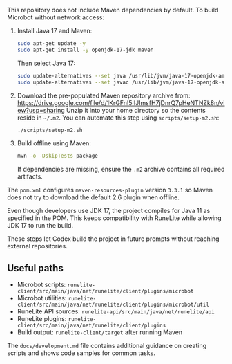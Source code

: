 This repository does not include Maven dependencies by default.
To build Microbot without network access:

1. Install Java 17 and Maven:
   ```bash
   sudo apt-get update -y
   sudo apt-get install -y openjdk-17-jdk maven
   ```
   Then select Java 17:
   ```bash
   sudo update-alternatives --set java /usr/lib/jvm/java-17-openjdk-amd64/bin/java
   sudo update-alternatives --set javac /usr/lib/jvm/java-17-openjdk-amd64/bin/javac
   ```

2. Download the pre-populated Maven repository archive from:
   https://drive.google.com/file/d/1KrGFnI5IIJImsfH7jDnrQ7pHeNTNZk8n/view?usp=sharing
   Unzip it into your home directory so the contents reside in `~/.m2`.
   You can automate this step using `scripts/setup-m2.sh`:
   ```bash
   ./scripts/setup-m2.sh
   ```

3. Build offline using Maven:
   ```bash
   mvn -o -DskipTests package
   ```
   If dependencies are missing, ensure the `.m2` archive contains all required artifacts.

The `pom.xml` configures `maven-resources-plugin` version `3.3.1` so Maven does
not try to download the default 2.6 plugin when offline.

Even though developers use JDK 17, the project compiles for Java 11 as specified
in the POM. This keeps compatibility with RuneLite while allowing JDK 17 to run
the build.

These steps let Codex build the project in future prompts without reaching external repositories.

## Useful paths
- Microbot scripts: `runelite-client/src/main/java/net/runelite/client/plugins/microbot`
- Microbot utilities: `runelite-client/src/main/java/net/runelite/client/plugins/microbot/util`
- RuneLite API sources: `runelite-api/src/main/java/net/runelite/api`
- RuneLite plugins: `runelite-client/src/main/java/net/runelite/client/plugins`
- Build output: `runelite-client/target` after running Maven

The `docs/development.md` file contains additional guidance on creating scripts and shows code samples for common tasks.
